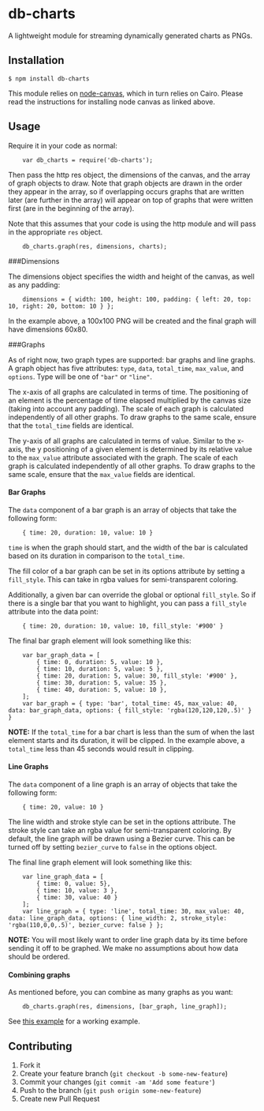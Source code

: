 # db-charts

A lightweight module for streaming dynamically generated charts as PNGs.


## Installation

    $ npm install db-charts

This module relies on [node-canvas](https://github.com/learnboost/node-canvas), which 
in turn relies on Cairo.  Please read the instructions for installing node canvas as linked
above.

## Usage

Require it in your code as normal:

		var db_charts = require('db-charts');
		
Then pass the http res object, the dimensions of the canvas, and the array of graph
objects to draw.  Note that graph objects are drawn in the order they appear in the array,
so if overlapping occurs graphs that are written later (are further in the array) will
appear on top of graphs that were written first (are in the beginning of the array).

Note that this assumes that your code is using the http module and will pass in the
appropriate `res` object.

		db_charts.graph(res, dimensions, charts);
		
###Dimensions

The dimensions object specifies the width and height of the canvas, as well as any padding:

		dimensions = { width: 100, height: 100, padding: { left: 20, top: 10, right: 20, bottom: 10 } };
		
In the example above, a 100x100 PNG will be created and the final graph will have dimensions 60x80.

###Graphs

As of right now, two graph types are supported: bar graphs and line graphs.  A graph object has five
attributes: `type`, `data`, `total_time`, `max_value`, and `options`.  Type will be one of `"bar"` or `"line"`.

The x-axis of all graphs are calculated in terms of time.  The positioning of an element is the percentage
of time elapsed multiplied by the canvas size (taking into account any padding).  The scale of each graph
is calculated independently of all other graphs.  To draw graphs to the same scale, ensure that the `total_time` 
fields are identical.

The y-axis of all graphs are calculated in terms of value.  Similar to the x-axis, the y positioning of a given
element is determined by its relative value to the `max_value` attribute associated with the graph.  The scale of
each graph is calculated independently of all other graphs. To draw graphs to the same scale,
ensure that the `max_value` fields are identical.

#### Bar Graphs

The `data` component of a bar graph is an array of objects that take the following form:

		{ time: 20, duration: 10, value: 10 }

`time` is when the graph should start, and the width of the bar is calculated based on its duration in comparison
to the `total_time`.

The fill color of a bar graph can be set in its options attribute by setting a `fill_style`.  This can take in rgba
values for semi-transparent coloring.

Additionally, a given bar can override the global or optional `fill_style`.  So if there is a single bar that you want
to highlight, you can pass a `fill_style` attribute into the data point:

		{ time: 20, duration: 10, value: 10, fill_style: '#900' }
		
The final bar graph element will look something like this:

		var bar_graph_data = [
			{ time: 0, duration: 5, value: 10 },
			{ time: 10, duration: 5, value: 5 },
			{ time: 20, duration: 5, value: 30, fill_style: '#900' },
			{ time: 30, duration: 5, value: 35 },
			{ time: 40, duration: 5, value: 10 },
		];
		var bar_graph = { type: 'bar', total_time: 45, max_value: 40, data: bar_graph_data, options: { fill_style: 'rgba(120,120,120,.5)' }  }

**NOTE:**  If the `total_time` for a bar chart is less than the sum of when the last element starts and its duration, it 
will be clipped.  In the example above, a `total_time` less than 45 seconds would result in clipping.

#### Line Graphs

The `data` component of a line graph is an array of objects that take the following form:

		{ time: 20, value: 10 }
		
The line width and stroke style can be set in the options attribute.  The stroke style can take an rgba value
for semi-transparent coloring.  By default, the line graph will be drawn using a Bezier curve.  This can be turned
off by setting `bezier_curve` to `false` in the options object.

The final line graph element will look something like this:

		var line_graph_data = [
			{ time: 0, value: 5},
			{ time: 10, value: 3 },
			{ time: 30, value: 40 }
		];
		var line_graph = { type: 'line', total_time: 30, max_value: 40, data: line_graph_data, options: { line_width: 2, stroke_style: 'rgba(110,0,0,.5)', bezier_curve: false } };

**NOTE:** You will most likely want to order line graph data by its time before sending it off to be graphed.  We
make no assumptions about how data should be ordered.

#### Combining graphs

As mentioned before, you can combine as many graphs as you want:

		db_charts.graph(res, dimensions, [bar_graph, line_graph]);
		
See [this example](examples/multi.js) for a working example.

## Contributing

1. Fork it
2. Create your feature branch (`git checkout -b some-new-feature`)
3. Commit your changes (`git commit -am 'Add some feature'`)
4. Push to the branch (`git push origin some-new-feature`)
5. Create new Pull Request
